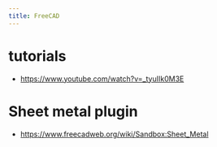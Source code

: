 ```yaml
---
title: FreeCAD
---
```


# tutorials
* https://www.youtube.com/watch?v=_tyuIIk0M3E

# Sheet metal plugin
* https://www.freecadweb.org/wiki/Sandbox:Sheet_Metal

